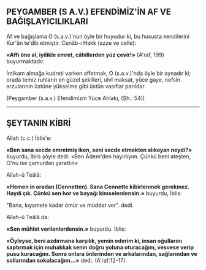## PEYGAMBER (S A.V.) EFENDİMİZ'İN AF VE BAĞIŞLAYICILIKLARI

Af ve bağışlama O (s.a.v.)'nun öyle bir hu­yudur ki, bu hususta kendilerini Kur'ân te'dib etmiştir. Cenâb-ı Hakk (azze ve celle):

**«Affı öne al, iyilikle emret, câhillerden yüz çevir!»** (A'raf, 199) buyurmaktadır.

İntikam almağa kudreti varken affetmak, O (s.a.v.)'nda öyle bir aynadır ki; orada temiz ruhların en güzel şekilleri, ulvî maksat, yüce gaye, nefsin arzularının üstüne yükselme gibi üstün vasıflar parıldar.

(Peygamber (s.a.v.) Efendimizin Yüce Ahlakı, (Sh.: 54))

<hr>

## ŞEYTANIN KİBRİ

Allah (c.c.) İblis'e:

**«Ben sana secde emretmiş iken, seni secde etmekten alıkoyan neydi?»** buyurdu, İblis şöyle dedi: «Ben Âdem'den hayırlıyım. Çünkü beni ateşten, O'nu ise çamurdan yarattın»

Allah-û Teâlâ:

**«Hemen in oradan (Cennetten). Sana Cennet­te kibirlenmek gerekmez. Haydi çık. Çünkü sen hor ve bayağı kimselerdensin.»** buyurdu, İblis:

"Bana, kıyamete kadar ömür ve müddet ver". dedi.

Allah-û Teâlâ da:

**«Sen mühlet verilenlerdensin.»** buyurdu. İb­lis:

**«Öyleyse, beni azdırmana karşılık, yemin ederim ki, insan oğullarını saptırmak için mu­hakkak senin doğru yoluna oturacağım, vesvese verip pusu kuracağım. Sonra onlara önlerinden ve arkalarından, sağlarından ve sollarından sokulacağım...»** dedi.                                            (A'raf:12-17)
